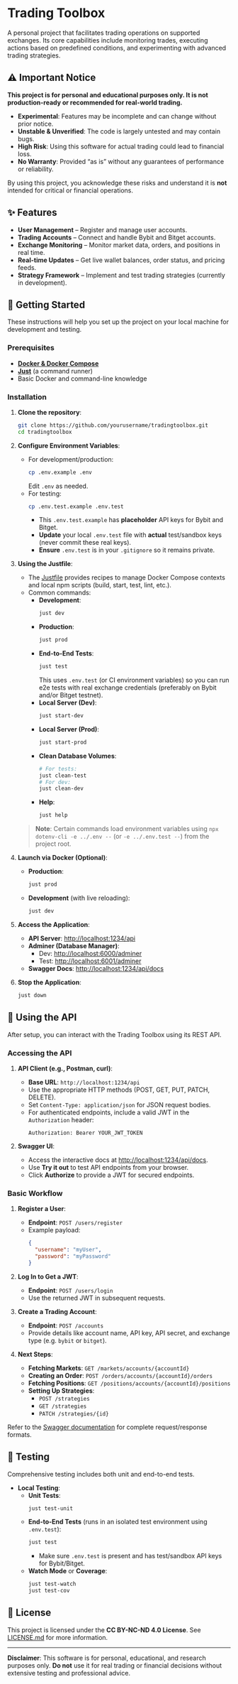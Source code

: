 # Trading Toolbox

A personal project that facilitates trading operations on supported exchanges. Its core capabilities include monitoring trades, executing actions based on predefined conditions, and experimenting with advanced trading strategies.

## ⚠️ Important Notice

**This project is for personal and educational purposes only. It is not production-ready or recommended for real-world trading.**  
- **Experimental**: Features may be incomplete and can change without prior notice.  
- **Unstable & Unverified**: The code is largely untested and may contain bugs.  
- **High Risk**: Using this software for actual trading could lead to financial loss.  
- **No Warranty**: Provided “as is” without any guarantees of performance or reliability.  

By using this project, you acknowledge these risks and understand it is **not** intended for critical or financial operations.

## ✨ Features

- **User Management** – Register and manage user accounts.  
- **Trading Accounts** – Connect and handle Bybit and Bitget accounts.  
- **Exchange Monitoring** – Monitor market data, orders, and positions in real time.  
- **Real-time Updates** – Get live wallet balances, order status, and pricing feeds.  
- **Strategy Framework** – Implement and test trading strategies (currently in development).

## 🚀 Getting Started

These instructions will help you set up the project on your local machine for development and testing.

### Prerequisites

- **[Docker & Docker Compose](https://docs.docker.com/get-docker/)**  
- [**Just**](https://github.com/casey/just) (a command runner)  
- Basic Docker and command-line knowledge

### Installation

1. **Clone the repository**:
   ```bash
   git clone https://github.com/yourusername/tradingtoolbox.git
   cd tradingtoolbox
   ```

2. **Configure Environment Variables**:
   - For development/production:
     ```bash
     cp .env.example .env
     ```
     Edit `.env` as needed.
   - For testing:
     ```bash
     cp .env.test.example .env.test
     ```
     - This `.env.test.example` has **placeholder** API keys for Bybit and Bitget. 
     - **Update** your local `.env.test` file with **actual** test/sandbox keys (never commit these real keys).  
     - **Ensure** `.env.test` is in your `.gitignore` so it remains private.

3. **Using the Justfile**:
   - The [Justfile](https://github.com/casey/just) provides recipes to manage Docker Compose contexts and local npm scripts (build, start, test, lint, etc.).
   - Common commands:
     - **Development**:
       ```bash
       just dev
       ```
     - **Production**:
       ```bash
       just prod
       ```
     - **End-to-End Tests**:
       ```bash
       just test
       ```
       This uses `.env.test` (or CI environment variables) so you can run e2e tests with real exchange credentials (preferably on Bybit and/or Bitget testnet).
     - **Local Server (Dev)**:
       ```bash
       just start-dev
       ```
     - **Local Server (Prod)**:
       ```bash
       just start-prod
       ```
     - **Clean Database Volumes**:
       ```bash
       # For tests:
       just clean-test
       # For dev:
       just clean-dev
       ```
     - **Help**:
       ```bash
       just help
       ```
   > **Note**: Certain commands load environment variables using `npx dotenv-cli -e ../.env --` (or `-e ../.env.test --`) from the project root.  

4. **Launch via Docker (Optional)**:
   - **Production**:
     ```bash
     just prod
     ```
   - **Development** (with live reloading):
     ```bash
     just dev
     ```

5. **Access the Application**:
   - **API Server**: <http://localhost:1234/api>  
   - **Adminer (Database Manager)**:  
     - Dev: <http://localhost:6000/adminer>  
     - Test: <http://localhost:6001/adminer>  
   - **Swagger Docs**: <http://localhost:1234/api/docs>

6. **Stop the Application**:
   ```bash
   just down
   ```

## 🔧 Using the API

After setup, you can interact with the Trading Toolbox using its REST API.

### Accessing the API

1. **API Client (e.g., Postman, curl)**:
   - **Base URL**: `http://localhost:1234/api`
   - Use the appropriate HTTP methods (POST, GET, PUT, PATCH, DELETE).
   - Set `Content-Type: application/json` for JSON request bodies.
   - For authenticated endpoints, include a valid JWT in the `Authorization` header:
     ```
     Authorization: Bearer YOUR_JWT_TOKEN
     ```

2. **Swagger UI**:
   - Access the interactive docs at <http://localhost:1234/api/docs>.
   - Use **Try it out** to test API endpoints from your browser.
   - Click **Authorize** to provide a JWT for secured endpoints.

### Basic Workflow

1. **Register a User**:
   - **Endpoint**: `POST /users/register`
   - Example payload:
     ```json
     {
       "username": "myUser",
       "password": "myPassword"
     }
     ```

2. **Log In to Get a JWT**:
   - **Endpoint**: `POST /users/login`
   - Use the returned JWT in subsequent requests.

3. **Create a Trading Account**:
   - **Endpoint**: `POST /accounts`
   - Provide details like account name, API key, API secret, and exchange type (e.g. `bybit` or `bitget`).

4. **Next Steps**:
   - **Fetching Markets**: `GET /markets/accounts/{accountId}`
   - **Creating an Order**: `POST /orders/accounts/{accountId}/orders`
   - **Fetching Positions**: `GET /positions/accounts/{accountId}/positions`
   - **Setting Up Strategies**:
     - `POST /strategies`
     - `GET /strategies`
     - `PATCH /strategies/{id}`

Refer to the [Swagger documentation](http://localhost:1234/api/docs) for complete request/response formats.

## 🧪 Testing

Comprehensive testing includes both unit and end-to-end tests.

- **Local Testing**:
  - **Unit Tests**:
    ```bash
    just test-unit
    ```
  - **End-to-End Tests** (runs in an isolated test environment using `.env.test`):
    ```bash
    just test
    ```
    - Make sure `.env.test` is present and has test/sandbox API keys for Bybit/Bitget.
  - **Watch Mode** or **Coverage**:
    ```bash
    just test-watch
    just test-cov
    ```

## 📜 License

This project is licensed under the **CC BY-NC-ND 4.0 License**. See [LICENSE.md](LICENSE.md) for more information.

---

**Disclaimer**: This software is for personal, educational, and research purposes only. **Do not** use it for real trading or financial decisions without extensive testing and professional advice.